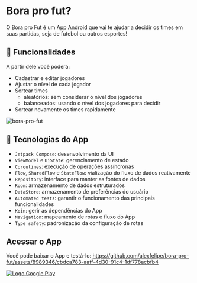 # Bora pro fut?

O Bora pro Fut é um App Android que vai te ajudar a decidir os times em suas partidas, seja de futebol ou outros esportes!

## 🔨 Funcionalidades

A partir dele você poderá:

- Cadastrar e editar jogadores
- Ajustar o nível de cada jogador
- Sortear times
  - aleatórios: sem considerar o nível dos jogadores
  - balanceados: usando o nível dos jogadores para decidir
- Sortear novamente os times rapidamente

![bora-pro-fut](https://github.com/alexfelipe/bora-pro-fut/assets/8989346/7fdb1f4d-8a7f-42cc-8a61-5e8d3bce6a54)

## 📐 Tecnologias do App

- `Jetpack Compose`: desenvolvimento da UI
- `ViewModel` e `UiState`: gerenciamento de estado
- `Coroutines`: execução de operações assíncronas
- `Flow`, `SharedFlow` e `StateFlow`: vialização do fluxo de dados reativamente
- `Repository`: interface para manter as fontes de dados
- `Room`: armazenamento de dados estruturados
- `DataStore`: armazenamento de preferências do usuário
- `Automated tests`: garantir o funcionamento das principais funcionalidades
- `Koin`: gerir as dependências do App
- `Navigation`: mapeamento de rotas e fluxo do App
- `Type safety`: padronização da configuração de rotas

## Acessar o App

Você pode baixar o App e testá-lo:
https://github.com/alexfelipe/bora-pro-fut/assets/8989346/cbdca783-aaff-4d30-91c4-1df778acbfb4

[![Logo Google Play](https://github.com/alexfelipe/bora-pro-fut/assets/8989346/cbdca783-aaff-4d30-91c4-1df778acbfb4)](https://play.google.com/store/apps/details?id=br.com.alexf.boraprofut)

